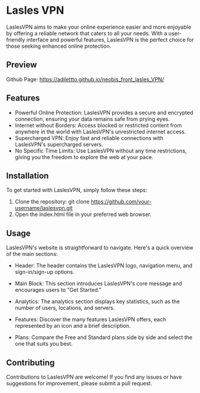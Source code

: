 # Lasles VPN

LaslesVPN aims to make your online experience easier and more enjoyable by offering a reliable network that caters to all your needs. With a user-friendly interface and powerful features, LaslesVPN is the perfect choice for those seeking enhanced online protection.

## Preview 

Github Page: https://adilettto.github.io/neobis_front_lasles_VPN/

## Features

- Powerful Online Protection: LaslesVPN provides a secure and encrypted connection, ensuring your data remains safe from prying eyes.
- Internet without Borders: Access blocked or restricted content from anywhere in the world with LaslesVPN's unrestricted internet access.
- Supercharged VPN: Enjoy fast and reliable connections with LaslesVPN's supercharged servers.
- No Specific Time Limits: Use LaslesVPN without any time restrictions, giving you the freedom to explore the web at your pace.

## Installation

To get started with LaslesVPN, simply follow these steps:

1. Clone the repository: git clone https://github.com/your-username/laslesvpn.git
2. Open the index.html file in your preferred web browser.

## Usage

LaslesVPN's website is straightforward to navigate. Here's a quick overview of the main sections:

- Header: The header contains the LaslesVPN logo, navigation menu, and sign-in/sign-up options.

- Main Block: This section introduces LaslesVPN's core message and encourages users to "Get Started."

- Analytics: The analytics section displays key statistics, such as the number of users, locations, and servers.

- Features: Discover the many features LaslesVPN offers, each represented by an icon and a brief description.

- Plans: Compare the Free and Standard plans side by side and select the one that suits you best.


## Contributing

Contributions to LaslesVPN are welcome! If you find any issues or have suggestions for improvement, please submit a pull request.





